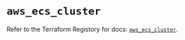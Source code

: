 # `aws_ecs_cluster`

Refer to the Terraform Registory for docs: [`aws_ecs_cluster`](https://registry.terraform.io/providers/hashicorp/aws/5.6.2/docs/resources/ecs_cluster).
